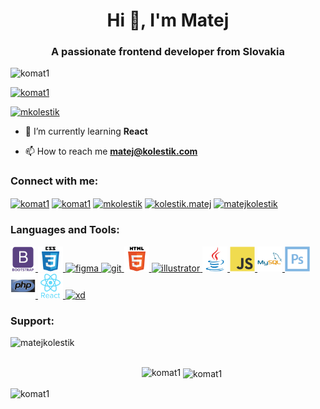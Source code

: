 <h1 align="center">Hi 👋, I'm Matej</h1>
<h3 align="center">A passionate frontend developer from Slovakia</h3>

<p align="left"> <img src="https://komarev.com/ghpvc/?username=komat1&label=Profile%20views&color=ff2600&style=flat" alt="komat1" /> </p>

<p align="left"> <a href="https://github.com/ryo-ma/github-profile-trophy"><img src="https://github-profile-trophy.vercel.app/?username=komat1" alt="komat1" /></a> </p>

<p align="left"> <a href="https://twitter.com/mkolestik" target="blank"><img src="https://img.shields.io/twitter/follow/mkolestik?logo=twitter&style=for-the-badge" alt="mkolestik" /></a> </p>

- 🌱 I’m currently learning **React**

- 📫 How to reach me **matej@kolestik.com**

<h3 align="left">Connect with me:</h3>
<p align="left">
<a href="https://codepen.io/komat1" target="blank"><img align="center" src="https://raw.githubusercontent.com/rahuldkjain/github-profile-readme-generator/master/src/images/icons/Social/codepen.svg" alt="komat1" height="30" width="40" /></a>
<a href="https://dev.to/komat1" target="blank"><img align="center" src="https://raw.githubusercontent.com/rahuldkjain/github-profile-readme-generator/master/src/images/icons/Social/devto.svg" alt="komat1" height="30" width="40" /></a>
<a href="https://twitter.com/mkolestik" target="blank"><img align="center" src="https://raw.githubusercontent.com/rahuldkjain/github-profile-readme-generator/master/src/images/icons/Social/twitter.svg" alt="mkolestik" height="30" width="40" /></a>
<a href="https://instagram.com/kolestik.matej" target="blank"><img align="center" src="https://raw.githubusercontent.com/rahuldkjain/github-profile-readme-generator/master/src/images/icons/Social/instagram.svg" alt="kolestik.matej" height="30" width="40" /></a>
<a href="https://www.behance.net/matejkolestik" target="blank"><img align="center" src="https://raw.githubusercontent.com/rahuldkjain/github-profile-readme-generator/master/src/images/icons/Social/behance.svg" alt="matejkolestik" height="30" width="40" /></a>
</p>

<h3 align="left">Languages and Tools:</h3>
<p align="left"> <a href="https://getbootstrap.com" target="_blank" rel="noreferrer"> <img src="https://raw.githubusercontent.com/devicons/devicon/master/icons/bootstrap/bootstrap-plain-wordmark.svg" alt="bootstrap" width="40" height="40"/> </a> <a href="https://www.w3schools.com/css/" target="_blank" rel="noreferrer"> <img src="https://raw.githubusercontent.com/devicons/devicon/master/icons/css3/css3-original-wordmark.svg" alt="css3" width="40" height="40"/> </a> <a href="https://www.figma.com/" target="_blank" rel="noreferrer"> <img src="https://www.vectorlogo.zone/logos/figma/figma-icon.svg" alt="figma" width="40" height="40"/> </a> <a href="https://git-scm.com/" target="_blank" rel="noreferrer"> <img src="https://www.vectorlogo.zone/logos/git-scm/git-scm-icon.svg" alt="git" width="40" height="40"/> </a> <a href="https://www.w3.org/html/" target="_blank" rel="noreferrer"> <img src="https://raw.githubusercontent.com/devicons/devicon/master/icons/html5/html5-original-wordmark.svg" alt="html5" width="40" height="40"/> </a> <a href="https://www.adobe.com/in/products/illustrator.html" target="_blank" rel="noreferrer"> <img src="https://www.vectorlogo.zone/logos/adobe_illustrator/adobe_illustrator-icon.svg" alt="illustrator" width="40" height="40"/> </a> <a href="https://www.java.com" target="_blank" rel="noreferrer"> <img src="https://raw.githubusercontent.com/devicons/devicon/master/icons/java/java-original.svg" alt="java" width="40" height="40"/> </a> <a href="https://developer.mozilla.org/en-US/docs/Web/JavaScript" target="_blank" rel="noreferrer"> <img src="https://raw.githubusercontent.com/devicons/devicon/master/icons/javascript/javascript-original.svg" alt="javascript" width="40" height="40"/> </a> <a href="https://www.mysql.com/" target="_blank" rel="noreferrer"> <img src="https://raw.githubusercontent.com/devicons/devicon/master/icons/mysql/mysql-original-wordmark.svg" alt="mysql" width="40" height="40"/> </a> <a href="https://www.photoshop.com/en" target="_blank" rel="noreferrer"> <img src="https://raw.githubusercontent.com/devicons/devicon/master/icons/photoshop/photoshop-line.svg" alt="photoshop" width="40" height="40"/> </a> <a href="https://www.php.net" target="_blank" rel="noreferrer"> <img src="https://raw.githubusercontent.com/devicons/devicon/master/icons/php/php-original.svg" alt="php" width="40" height="40"/> </a> <a href="https://reactjs.org/" target="_blank" rel="noreferrer"> <img src="https://raw.githubusercontent.com/devicons/devicon/master/icons/react/react-original-wordmark.svg" alt="react" width="40" height="40"/> </a> <a href="https://www.adobe.com/products/xd.html" target="_blank" rel="noreferrer"> <img src="https://cdn.worldvectorlogo.com/logos/adobe-xd.svg" alt="xd" width="40" height="40"/> </a> </p>

<h3 align="left">Support:</h3>
<p><a href="https://www.buymeacoffee.com/matejkolestik"> <img align="left" src="https://cdn.buymeacoffee.com/buttons/v2/default-yellow.png" height="50" width="210" alt="matejkolestik" /></a></p><br><br>

<p><img align="left" src="https://github-readme-stats.vercel.app/api/top-langs?username=komat1&show_icons=true&locale=en&layout=compact" alt="komat1" /></p>

<p>&nbsp;<img align="center" src="https://github-readme-stats.vercel.app/api?username=komat1&show_icons=true&theme=dark&locale=en" alt="komat1" /></p>

<p><img align="center" src="https://github-readme-streak-stats.herokuapp.com/?user=komat1&" alt="komat1" /></p>

